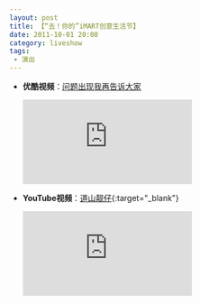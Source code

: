 ```yaml
---
layout: post
title: 【“去！你的”iMART创意生活节】
date: 2011-10-01 20:00
category: liveshow
tags:
 - 演出
---
```


* **优酷视频**：[问题出现我再告诉大家](https://v.youku.com/v_show/id_XMzA5MDAyMTU2.html)
  
  <div class="iframe-container"><iframe class="responsive-iframe" src='https://player.youku.com/embed/XMzA5MDAyMTU2'  frameborder="no" allowfullscreen="true"></iframe></div>

* **YouTube视频**：[道山靓仔](https://youtu.be/jahQPajQg7k){:target="_blank"}
  
  <div class="iframe-container"><iframe class="responsive-iframe" src="https://www.youtube.com/embed/jahQPajQg7k"  frameborder="no"  allowfullscreen="true"></iframe></div>
